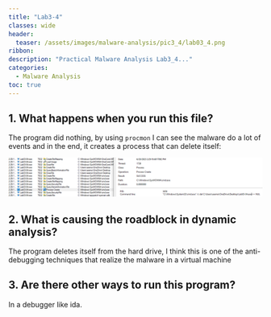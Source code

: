 ```yaml
---
title: "Lab3-4"
classes: wide
header:
  teaser: /assets/images/malware-analysis/pic3_4/lab03_4.png
ribbon:
description: "Practical Malware Analysis Lab3_4..."
categories:
  - Malware Analysis
toc: true
---
```

## 1. What happens when you run this file?

The program did nothing, by using `procmon` I can see the malware do a lot of events and in the end, it creates a process that can delete itself: 


![error](/assets/images/malware-analysis/pic3_4/procmon.png)

## 2. What is causing the roadblock in dynamic analysis?
The program deletes itself from the hard drive, I think this is one of the anti-debugging techniques that realize the malware in a virtual machine


## 3. Are there other ways to run this program?
 In a debugger like ida.
